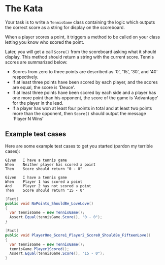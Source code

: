 # The Kata

Your task is to write a `TennisGame` class containing the logic which outputs the correct score as a string for display on the scoreboard.

When a player scores a point, it triggers a method to be called on your class letting you know who scored the point.

Later, you will get a call `Score()` from the scoreboard asking what it should display. This method should return a string with the current score. Tennis scores are summarized below:

- Scores from zero to three points are described as '0', '15', '30', and '40' respectively.
- If at least three points have been scored by each player, and the scores are equal, the score is 'Deuce'.
- If at least three points have been scored by each side and a player has one more point than his opponent, the score of the game is 'Advantage' for the player in the lead.
- If a player has won at least four points in total and at least two points more than the opponent, then `Score()` should output the message 'Player N Wins'

## Example test cases

Here are some example test cases to get you started (pardon my terrible cases):

```
Given   I have a tennis game
When    Neither player has scored a point
Then    Score should return "0 - 0"

Given   I have a tennis game
When    Player 1 has scored a point
And     Player 2 has not scored a point
Then    Score should return "15 - 0"
```
``` C#
[Fact]
public void NoPoints_ShouldBe_LoveLove()
{
  var tennisGame = new TennisGame();
  Assert.Equal(tennisGame.Score(), "0 - 0");
}

[Fact]
public void PlayerOne_Score1_Player2_Score0_ShouldBe_FifteenLove()
{
  var tennisGame = new TennisGame();
  tennisGame.Player1Scored();
  Assert.Equal(tennisGame.Score(), "15 - 0");
}
```